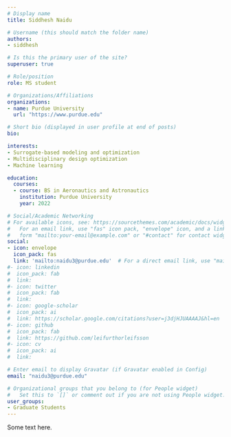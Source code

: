```yaml
---
# Display name
title: Siddhesh Naidu

# Username (this should match the folder name)
authors:
- siddhesh

# Is this the primary user of the site?
superuser: true

# Role/position
role: MS student

# Organizations/Affiliations
organizations:
- name: Purdue University
  url: "https://www.purdue.edu"

# Short bio (displayed in user profile at end of posts)
bio:

interests:
- Surrogate-based modeling and optimization
- Multidisciplinary design optimization
- Machine learning

education:
  courses:
  - course: BS in Aeronautics and Astronautics
    institution: Purdue University
    year: 2022

# Social/Academic Networking
# For available icons, see: https://sourcethemes.com/academic/docs/widgets/#icons
#   For an email link, use "fas" icon pack, "envelope" icon, and a link in the
#   form "mailto:your-email@example.com" or "#contact" for contact widget.
social:
- icon: envelope
  icon_pack: fas
  link: 'mailto:naidu3@purdue.edu'  # For a direct email link, use "mailto:test@example.org".
#- icon: linkedin
#  icon_pack: fab
#  link: 
#- icon: twitter
#  icon_pack: fab
#  link: 
#- icon: google-scholar
#  icon_pack: ai
#  link: https://scholar.google.com/citations?user=j3djHJUAAAAJ&hl=en
#- icon: github
#  icon_pack: fab
#  link: https://github.com/leifurthorleifsson
#- icon: cv
#  icon_pack: ai
#  link: 

# Enter email to display Gravatar (if Gravatar enabled in Config)
email: "naidu3@purdue.edu"

# Organizational groups that you belong to (for People widget)
#   Set this to `[]` or comment out if you are not using People widget.  
user_groups:
- Graduate Students
---
```

Some text here.
